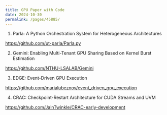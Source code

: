 ```yaml
---
title: GPU Paper with Code
date: 2024-10-30
permalink: /pages/45885/
---
```



1. Parla: A Python Orchestration System for Heterogeneous Architectures

https://github.com/ut-parla/Parla.py

2. Gemini: Enabling Multi-Tenant GPU Sharing Based on Kernel Burst Estimation

https://github.com/NTHU-LSALAB/Gemini

3. EDGE: Event-Driven GPU Execution

https://github.com/marialubeznov/event_driven_gpu_execution

4. CRAC: Checkpoint-Restart Architecture for CUDA Streams and UVM

https://github.com/JainTwinkle/CRAC-early-development
